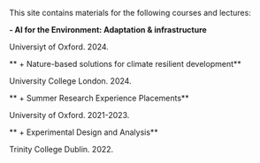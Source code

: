 This site contains materials for the following courses and lectures:



**- AI for the Environment: Adaptation & infrastructure**

Universiyt of Oxford. 2024.



** + Nature-based solutions for climate resilient development**

University College London. 2024. 



** + Summer Research Experience Placements** 

University of Oxford. 2021-2023.



** + Experimental Design and Analysis**

Trinity College Dublin. 2022.
